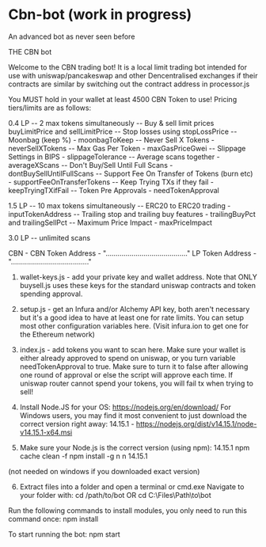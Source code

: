 # Cbn-bot (work in progress)

An advanced bot as never seen before

THE CBN bot 


Welcome to the CBN trading bot! It is a local limit trading bot intended for use with uniswap/pancakeswap and other Dencentralised exchanges if their contracts are similar by switching out the contract address in processor.js

You MUST hold in your wallet at least 4500 CBN Token to use!
Pricing tiers/limits are as follows:

0.4 LP
-- 2 max tokens simultaneously -- Buy & sell limit prices buyLimitPrice and sellLimitPrice -- Stop losses using stopLossPrice -- Moonbag (keep %) - moonbagToKeep -- Never Sell X Tokens - neverSellXTokens -- Max Gas Per Token - maxGasPriceGwei -- Slippage Settings in BIPS - slippageTolerance -- Average scans together - averageXScans -- Don't Buy/Sell Until Full Scans - dontBuySellUntilFullScans -- Support Fee On Transfer of Tokens (burn etc) - supportFeeOnTransferTokens -- Keep Trying TXs if they fail - keepTryingTXifFail -- Token Pre Approvals - needTokenApproval

1.5 LP
-- 10 max tokens simultaneously -- ERC20 to ERC20 trading - inputTokenAddress -- Trailing stop and trailing buy features - trailingBuyPct and trailingSellPct -- Maximum Price Impact - maxPriceImpact

3.0 LP
-- unlimited scans

CBN -
CBN Token Address - "....….................................." LP Token Address - ".....…..............................."

1. wallet-keys.js - add your private key and wallet address. Note that ONLY buysell.js uses these keys for the standard uniswap contracts and token spending approval.

2. setup.js - get an Infura and/or Alchemy API key, both aren't necessary but it's a good idea to have at least one for rate limits. You can setup most other configuration variables here. (Visit infura.ion to get one for the Ethereum network)

3. index.js - add tokens you want to scan here. Make sure your wallet is either already approved to spend on uniswap, or you turn variable needTokenApproval to true. Make sure to turn it to false after allowing one round of approval or else the script will approve each time. If uniswap router cannot spend your tokens, you will fail tx when trying to sell!

4. Install Node.JS for your OS: https://nodejs.org/en/download/ For Windows users, you may find it most convenient to just download the correct version right away: 14.15.1 - https://nodejs.org/dist/v14.15.1/node-v14.15.1-x64.msi

5. Make sure your Node.js is the correct version (using npm): 14.15.1 npm cache clean -f npm install -g n n 14.15.1

(not needed on windows if you downloaded exact version)

6. Extract files into a folder and open a terminal or cmd.exe Navigate to your folder with: cd /path/to/bot OR cd C:\Files\Path\to\bot

Run the following commands to install modules, you only need to run this command once: npm install

To start running the bot: npm start

